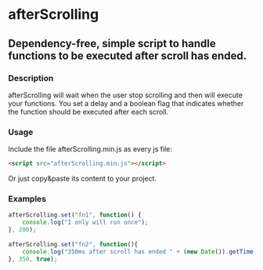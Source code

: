 # afterScrolling
## Dependency-free, simple script to handle functions to be executed after scroll has ended.

### Description
afterScrolling will wait when the user stop scrolling and then will execute your functions. You set a delay and a boolean flag that indicates whether the function should be executed after each scroll.

### Usage
Include the file afterScrolling.min.js as every js file:
```html
<script src="afterScrolling.min.js"></script>
```
Or just copy&paste its content to your project.

### Examples
```javascript
afterScrolling.set("fn1", function() {
    console.log("I only will run once");
}, 200); 
		
afterScrolling.set("fn2", function(){ 
    console.log("350ms after scroll has ended " + (new Date()).getTime());
}, 350, true); 
```
